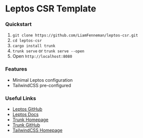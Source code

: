 # Leptos CSR Template

### Quickstart
1. `git clone https://github.com/LiamFenneman/leptos-csr.git`
1. `cd leptos-csr`
1. `cargo install trunk`
1. `trunk serve` or `trunk serve --open`
1. Open `http://localhost:8080`

### Features
- Minimal Leptos configuration
- TailwindCSS pre-configured

### Useful Links
- [Leptos GitHub](https://github.com/leptos-rs/leptos)
- [Leptos Docs](https://docs.rs/leptos/latest/leptos/)
- [Trunk Homepage](https://trunkrs.dev)
- [Trunk GitHub](https://github.com/thedodd/trunk)
- [TailwindCSS Homepage](https://tailwindcss.com)
